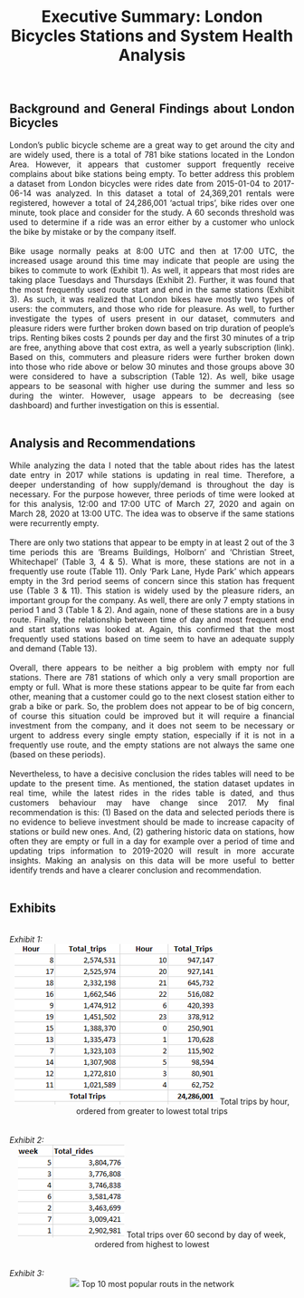 <div align='center'>
<h1><b> Executive Summary: London Bicycles Stations and System Health Analysis </b></h1>
 </div>
<br>
<div align='justify', font-size= 15xp>
<h2><b>Background and General Findings about London Bicycles </b></h2>
London’s public bicycle scheme are a great way to get around the city and are widely used, there is a total of 781 bike stations located in the London Area. However, it appears that customer support frequently receive complains about bike stations being empty. To better address this problem a dataset from London bicycles were rides date from 2015-01-04 to 2017-06-14 was analyzed. In this dataset a total of 24,369,201 rentals were registered, however a total of 24,286,001 ‘actual trips’, bike rides over one minute, took place and consider for the study. A 60 seconds threshold was used to determine if a ride was an error either by a customer who unlock the bike by mistake or by the company itself. 
 <br>
 <br>
Bike usage normally peaks at 8:00 UTC and then at 17:00 UTC, the increased usage around this time may indicate that people are using the bikes to commute to work (Exhibit 1). As well, it appears that most rides are taking place Tuesdays and Thursdays (Exhibit 2). Further, it was found that the most frequently used route start and end in the same stations (Exhibit 3). As such, it was realized that London bikes have mostly two types of users: the commuters, and those who ride for pleasure. As well, to further investigate the types of users present in our dataset, commuters and pleasure riders were further broken down based on trip duration of people’s trips. Renting bikes costs 2 pounds per day and the first 30 minutes of a trip are free, anything above that cost extra, as well a yearly subscription (link). Based on this, commuters and pleasure riders were further broken down into those who ride above or below 30 minutes and those groups above 30 were considered to have a subscription (Table 12).  As well, bike usage appears to be seasonal with higher use during the summer and less so during the winter. However, usage appears to be decreasing (see dashboard) and further investigation on this is essential.
 <br>
 <br>
<h2><b>Analysis and Recommendations </b></h2>
While analyzing the data I noted that the table about rides has the latest date entry in 2017 while stations is updating in real time. Therefore, a deeper understanding of how supply/demand is throughout the day is necessary. For the purpose however, three periods of time were looked at for this analysis, 12:00 and 17:00 UTC of March 27, 2020 and again on March 28, 2020 at 13:00 UTC. The idea was to observe if the same stations were recurrently empty. 
 <br>
 <br>
There are only two stations that appear to be empty in at least 2 out of the 3 time periods this are ‘Breams Buildings, Holborn’ and ‘Christian Street, Whitechapel’ (Table 3, 4 & 5).  What is more, these stations are not in a frequently use route (Table 11). Only ‘Park Lane, Hyde Park’ which appears empty in the 3rd period seems of concern since this station has frequent use (Table 3 & 11). This station is widely used by the pleasure riders, an important group for the company. As well, there are only 7 empty stations in period 1 and 3 (Table 1 & 2). And again, none of these stations are in a busy route. Finally, the relationship between time of day and most frequent end and start stations was looked at. Again, this confirmed that the most frequently used stations based on time seem to have an adequate supply and demand (Table 13).
 <br>
 <br>
Overall, there appears to be neither a big problem with empty nor full stations. There are 781 stations of which only a very small proportion are empty or full. What is more these stations appear to be quite far from each other, meaning that a customer could go to the next closest station either to grab a bike or park. So, the problem does not appear to be of big concern, of course this situation could be improved but it will require a financial investment from the company, and it does not seem to be necessary or urgent to address every single empty station, especially if it is not in a frequently use route, and the empty stations are not always the same one (based on these periods). 
 <br>
 <br>
Nevertheless, to have a decisive conclusion the rides tables will need to be update to the present time. As mentioned, the station dataset updates in real time, while the latest rides in the rides table is dated, and thus customers behaviour may have change since 2017. My final recommendation is this: (1) Based on the data and selected periods there is no evidence to believe investment should be made to increase capacity of stations or build new ones. And, (2) gathering historic data on stations, how often they are empty or full in a day for example over a period of time and updating trips information to 2019-2020 will result in more accurate insights. Making an analysis on this data will be more useful to better identify trends and have a clearer conclusion and recommendation. 
<br>
 <br>
 </div>
<h2><b>Exhibits</b></h2>
 <br>
<i>Exhibit 1: </i>
<br>
<div align='center'>
 <img src='https://github.com/cdchopitea/London_Bicycles/blob/master/Exhibits/Exhibit_1.png'> 
Total trips by hour, ordered from greater to lowest total trips
 </div> 
<br>
<br>
<i>Exhibit 2: </i>
<br>
<div align='center'>
 <img src='https://github.com/cdchopitea/London_Bicycles/blob/master/Exhibits/Exhibit_2.png'> 
Total trips over 60 second by day of week, ordered from highest to lowest
 </div>
 <br>
<br>
<i>Exhibit 3: </i>
<br>
<div align='center'>
 <img src='https://github.com/cdchopitea/London_Bicycles/blob/master/Exhibits/Exhibit_3.png.png'> 
Top 10 most popular routs in the network
 </div>
      
      
